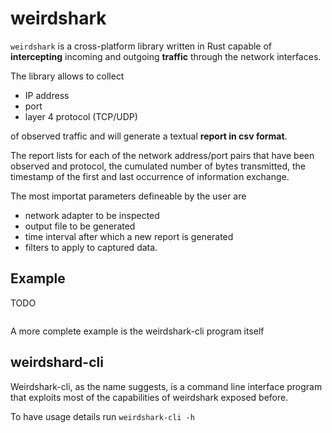 # weirdshark

`weirdshark` is a cross-platform library written in Rust capable of **intercepting** incoming and outgoing **traffic** through the network interfaces.

The library allows to collect
- IP address
- port
- layer 4 protocol (TCP/UDP)

of observed traffic and will generate a textual **report in csv format**.

The report lists for each of the network address/port pairs that have been observed and protocol, the cumulated number of bytes transmitted, the timestamp of the first and last occurrence of information exchange.

The most importat parameters defineable by the user are
- network adapter to be inspected
- output file to be generated
- time interval after which a new report is generated
- filters to apply to captured data.

## Example

TODO
```

```

A more complete example is the weirdshark-cli program itself

## weirdshard-cli

Weirdshark-cli, as the name suggests, is a command line interface program that exploits most of the capabilities of weirdshark exposed before.

To have usage details run `weirdshark-cli -h`
